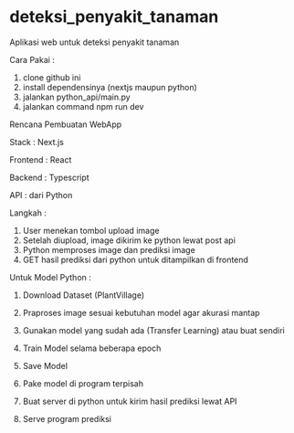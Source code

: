 # deteksi_penyakit_tanaman

Aplikasi web untuk deteksi penyakit tanaman

Cara Pakai :
1. clone github ini
2. install dependensinya (nextjs maupun python)
3. jalankan python_api/main.py
4. jalankan command npm run dev



Rencana Pembuatan WebApp

Stack : Next.js 

Frontend : React 

Backend : Typescript 

API : dari Python

Langkah :

1. User menekan tombol upload image
2. Setelah diupload, image dikirim ke python lewat post api
3. Python memproses image dan prediksi image
4. GET hasil prediksi dari python untuk ditampilkan di frontend

Untuk Model Python :

1. Download Dataset (PlantVillage)
2. Praproses image sesuai kebutuhan model agar akurasi mantap
3. Gunakan model yang sudah ada (Transfer Learning) atau buat sendiri
4. Train Model selama beberapa epoch
5. Save Model

6. Pake model di program terpisah
7. Buat server di python untuk kirim hasil prediksi lewat API
8. Serve program prediksi


